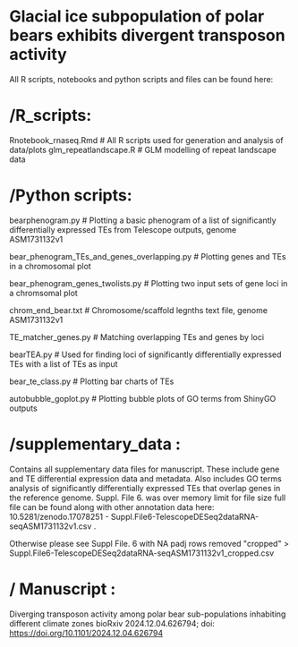 # Glacial ice subpopulation of polar bears exhibits divergent transposon activity

All R scripts, notebooks and python scripts and files can be found here:

# /R_scripts:
Rnotebook_rnaseq.Rmd # All R scripts used for generation and analysis of data/plots
glm_repeatlandscape.R # GLM modelling of repeat landscape data 



# /Python scripts:
bearphenogram.py # Plotting a basic phenogram of a list of significantly differentially expressed TEs from Telescope outputs, genome ASM1731132v1

bear_phenogram_TEs_and_genes_overlapping.py # Plotting genes and TEs in a chromosomal plot

bear_phenogram_genes_twolists.py # Plotting two input sets of gene loci in a chromsomal plot

chrom_end_bear.txt # Chromosome/scaffold legnths text file, genome ASM1731132v1

TE_matcher_genes.py # Matching overlapping TEs and genes by loci

bearTEA.py # Used for finding loci of significantly differentially expressed TEs with a list of TEs as input

bear_te_class.py # Plotting bar charts of TEs

autobubble_goplot.py # Plotting bubble plots of GO terms from ShinyGO outputs

# /supplementary_data :
Contains all supplementary data files for manuscript. These include gene and TE differential expression data and metadata. 
Also includes GO terms analysis of significantly differentially expressed TEs that overlap genes in the reference genome.
Suppl. File 6. was over memory limit for file size full file can be found along with other annotation data here: 10.5281/zenodo.17078251 - Suppl.File6-TelescopeDESeq2dataRNA-seqASM1731132v1.csv .


Otherwise please see Suppl File. 6 with NA padj rows removed "cropped" > Suppl.File6-TelescopeDESeq2dataRNA-seqASM1731132v1_cropped.csv

# / Manuscript :
Diverging transposon activity among polar bear sub-populations inhabiting different climate zones
bioRxiv 2024.12.04.626794; doi: https://doi.org/10.1101/2024.12.04.626794 
